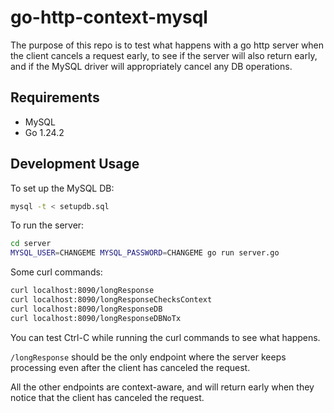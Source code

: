 # go-http-context-mysql

The purpose of this repo is to test what happens with a go http server when the client cancels a request early, to see if the server will also return early, and if the MySQL driver will appropriately cancel any DB operations.

## Requirements

- MySQL
- Go 1.24.2

## Development Usage

To set up the MySQL DB:

```sh
mysql -t < setupdb.sql
```

To run the server:

```sh
cd server
MYSQL_USER=CHANGEME MYSQL_PASSWORD=CHANGEME go run server.go
```

Some curl commands:

```sh
curl localhost:8090/longResponse
curl localhost:8090/longResponseChecksContext
curl localhost:8090/longResponseDB
curl localhost:8090/longResponseDBNoTx
```

You can test Ctrl-C while running the curl commands to see what happens.

`/longResponse` should be the only endpoint where the server keeps processing even after the client has canceled the request.

All the other endpoints are context-aware, and will return early when they notice that the client has canceled the request.
